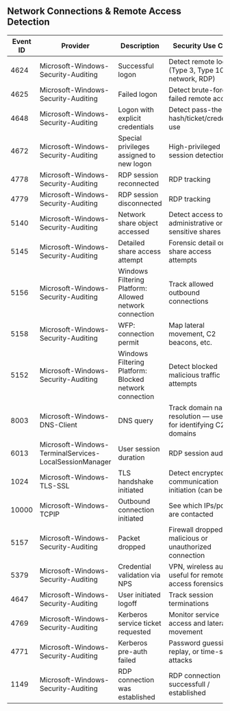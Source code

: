 ## Network Connections & Remote Access Detection

| Event ID | Provider                              | Description                                                     | Security Use Case                                                  |
|----------|----------------------------------------|-----------------------------------------------------------------|----------------------------------------------------------------------|
| 4624     | Microsoft-Windows-Security-Auditing    | Successful logon                                               | Detect remote logons (Type 3, Type 10 = network, RDP)               |
| 4625     | Microsoft-Windows-Security-Auditing    | Failed logon                                                   | Detect brute-force or failed remote access                          |
| 4648     | Microsoft-Windows-Security-Auditing    | Logon with explicit credentials                                | Detect pass-the-hash/ticket/credential use                         |
| 4672     | Microsoft-Windows-Security-Auditing    | Special privileges assigned to new logon                       | High-privileged session detection                                   |
| 4778     | Microsoft-Windows-Security-Auditing    | RDP session reconnected                                        | RDP tracking                                                        |
| 4779     | Microsoft-Windows-Security-Auditing    | RDP session disconnected                                       | RDP tracking                                                        |
| 5140     | Microsoft-Windows-Security-Auditing    | Network share object accessed                                  | Detect access to administrative or sensitive shares                 |
| 5145     | Microsoft-Windows-Security-Auditing    | Detailed share access attempt                                  | Forensic detail on share access attempts                            |
| 5156     | Microsoft-Windows-Security-Auditing    | Windows Filtering Platform: Allowed network connection         | Track allowed outbound connections                                  |
| 5158     | Microsoft-Windows-Security-Auditing    | WFP: connection permit                                          | Map lateral movement, C2 beacons, etc.                              |
| 5152     | Microsoft-Windows-Security-Auditing    | Windows Filtering Platform: Blocked network connection         | Detect blocked malicious traffic attempts                           |
| 8003     | Microsoft-Windows-DNS-Client           | DNS query                                                      | Track domain name resolution — useful for identifying C2 domains    |
| 6013     | Microsoft-Windows-TerminalServices-LocalSessionManager | User session duration                             | RDP session auditing                                                |
| 1024     | Microsoft-Windows-TLS-SSL              | TLS handshake initiated                                        | Detect encrypted communication initiation (can be C2)              |
| 10000    | Microsoft-Windows-TCPIP                | Outbound connection initiated                                  | See which IPs/ports are contacted                                  |
| 5157     | Microsoft-Windows-Security-Auditing    | Packet dropped                                                 | Firewall dropped malicious or unauthorized connection              |
| 5379     | Microsoft-Windows-Security-Auditing    | Credential validation via NPS                                  | VPN, wireless auth — useful for remote access forensics             |
| 4647     | Microsoft-Windows-Security-Auditing    | User initiated logoff                                          | Track session terminations                                          |
| 4769     | Microsoft-Windows-Security-Auditing    | Kerberos service ticket requested                              | Monitor service access and lateral movement                         |
| 4771     | Microsoft-Windows-Security-Auditing    | Kerberos pre-auth failed                                       | Password guessing, replay, or time-skew attacks                     |
| 1149     | Microsoft-Windows-Security-Auditing    | RDP connection was established                                 | RDP connection successfull / established                            |
